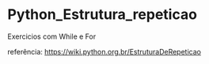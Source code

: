 # Python_Estrutura_repeticao

Exercicios com While e For 

referência: https://wiki.python.org.br/EstruturaDeRepeticao
